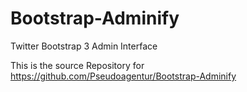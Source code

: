 Bootstrap-Adminify
==================

Twitter Bootstrap 3 Admin Interface

This is the source Repository for https://github.com/Pseudoagentur/Bootstrap-Adminify
